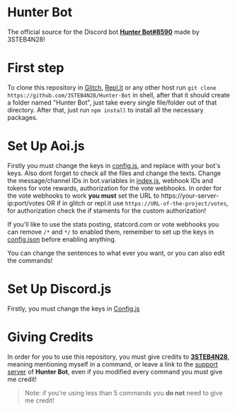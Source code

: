 # Hunter Bot

The official source for the Discord bot **[Hunter Bot#8590](https://discord.com/oauth2/authorize?client_id=755094850113896639&scope=bot&permissions=213249095)** made by 3STEB4N28!

# First step
To clone this repository in [Glitch](https://glitch.com), [Repl.it](https://replit.com) or any other host run `git clone https://github.com/3STEB4N28/Hunter-Bot` in shell, after that it should create a folder named "Hunter Bot", just take every single file/folder out of that directory. After that, just run `npm install` to install all the necessary packages.

# Set Up Aoi.js

Firstly you must change the keys in [config.js](https://github.com/3STEB4N28/Hunter-Bot/blob/Aoi.js/config.js), and replace with your bot's keys. Also dont forget to check all the files and change the texts. Change the message/channel IDs in bot.variables in [index.js](https://github.com/3STEB4N28/Hunter-Bot/blob/Aoi.js/index.js), webhook IDs and tokens for vote rewards, authorization for the vote webhooks. In order for the vote webhooks to work **you must** set the URL to https://your-server-ip:port/votes OR if in glitch or repl.it use `https://URL-of-the-project/votes`, for authorization check the if staments for the custom authorization!

If you'll like to use the stats posting, statcord.com or vote webhooks you can remove `/*` and `*/` to enabled them, remember to set up the keys in [config.json](https://github.com/3STEB4N28/Hunter-Bot/blob/Aoi.js/config.js) before enabling anything.

You can change the sentences to what ever you want, or you can also edit the commands!

# Set Up Discord.js

Firstly, you must change the keys in [Config.js](https://github.com/3STEB4N28/Hunter-Bot/blob/Discord.js/Config.js)

# Giving Credits

 In order for you to use this repository, you must give credits to **[3STEB4N28](https://discord.com/users/701292425624420362)**, meaning mentioning myself in a command, or leave a link to the [support server](https://hunterbot.tk/support) of **Hunter Bot**, even if you modified every command you must give me credit!

> Note: if you're using less than 5 commands you **do not** need to give me credit!
